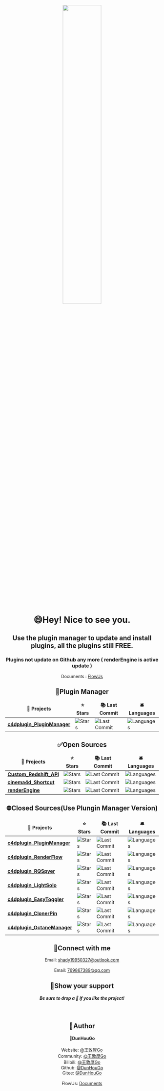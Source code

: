 

<!--
**DunHouGo/DunHouGo** is a ✨ _special_ ✨ repository because its `README.md` (this file) appears on your GitHub profile.

Here are some ideas to get you started:

- 🔭 I’m currently working on ...
- 🌱 I’m currently learning ...
- 👯 I’m looking to collaborate on ...
- 🤔 I’m looking for help with ...
- 💬 Ask me about ...
- 📫 How to reach me: ...
- 😄 Pronouns: ...
- ⚡ Fun fact: ...
-->
<div align="center">
<img src="https://rishavanand.github.io/static/images/greetings.gif" align="center" style="width: 50%" />
</div>  


<h1 align="center">😄Hey! Nice to see you.</h1>

<!--
<p>Welcome to my page! </br> I'm <b>DunHouGo</b>, a habbit developer and mostly coding for Maxon Cinema 4D plugins and tools.</p>
<h3>Things I code with</h3>
  <img alt="React" src="Assets\adobe.svg" width=24/>
    <img src="https://komarev.com/ghpvc/?username=DunHouGo&&style=flat-square" align="center" />
-->
<!--
<h2 align="center">⚡My Skills</h2>
<p align="center"> 
  <img alt="Houdini" src="https://img.shields.io/badge/-Houdini-8DD6F9?style=flat-square&logo=houdini&logoColor=white" /> 
  <img alt="Nuke" src="https://img.shields.io/badge/-Nuke-007ACC?style=flat-square&logo=nuke&logoColor=white" />
  <img alt="Cinema4D" src="https://img.shields.io/badge/-Cinema 4D-46a2f1?style=flat-square&logo=Cinema4D&logoColor=white" />
  <img alt="Adobe" src="https://img.shields.io/badge/-Adobe-2088FF?style=flat-square&logo=adobe&logoColor=white" />
  <img alt="Adobe After Effects" src="https://img.shields.io/badge/-After Effects-1a73e8?style=flat-square&logo=adobeaftereffects&logoColor=white" />
  <img alt="Adobe Premire" src="https://img.shields.io/badge/-Adobe Premire-1a73e8?style=flat-square&logo=adobeaftereffects&logoColor=white" />
  <img alt="Adobe PhotoShop" src="https://img.shields.io/badge/-Adobe PhotoShop-1a73e8?style=flat-square&logo=adobephotoshop&logoColor=white" />
  <img alt="Adobe Illustrator" src="https://img.shields.io/badge/-Adobe Illustrator-1a73e8?style=flat-square&logo=adobeillustrator&logoColor=white" />
  <img alt="html5" src="https://img.shields.io/badge/-HTML5-E34F26?style=flat-square&logo=html5&logoColor=white" />
  <img alt="Python" src="https://img.shields.io/badge/-Python-E34F26?style=flat-square&logo=python&logoColor=white" />

</p>
-->
<!--
开源项目
-->

<h2 align="center">
	Use the plugin manager to update and install plugins, all the plugins still FREE.<br/>
	
</h2>

<h3 align="center">Plugins not update on Github any more ( renderEngine is active update )
</h3>
<div align="center">

Documents :  [FlowUs](https://flowus.cn/boghma/6497da40-3b62-4575-9e49-7de8e48db4ec)

</div>  


<!--
开发项目
-->
<h2 align="center">&#x1F333;Plugin Manager</h2>
<div align="center">
<table>
  <thead align="center">
    <tr border: none;>
      <td><b>🎁 Projects</b></td>
      <td><b>⭐ Stars</b></td>
      <td><b>📚 Last Commit</b></td>
      <td><b>🛎 Languages</b></td>
    </tr>    
  </thead>
  <tbody>
    <tr>
      <td><a href="https://github.com/DunHouGo/Boghma-Plugin-HUB"><b>c4dplugin_PluginManager</b></a></td>
      <td><img alt="Stars" src="https://img.shields.io/github/stars/DunHouGo/Boghma-Plugin-HUB?style=flat-square&labelColor=343b41"/></td>
      <td><img alt="Last Commit" src="https://img.shields.io/github/last-commit/DunHouGo/Boghma-Plugin-HUB?color=orange&style=flat-square&labelColor=343b41"/></td>
      <td><img alt="Languages" src="https://img.shields.io/github/languages/top/DunHouGo/Boghma-Plugin-HUB?color=yellow&style=flat-square&labelColor=343b41"/></td>
    </tr>
  </tbody>
</table>
</div>


<h2 align="center">&#x2705;Open Sources</h2>
<div align="center">
<table align="center">
  <thead align="center">
    <tr border: none;>
      <td><b>🎁 Projects</b></td>
      <td><b>⭐ Stars</b></td>
      <td><b>📚 Last Commit</b></td>
      <td><b>🛎 Languages</b></td>
    </tr>    
  </thead>  
  <tbody>
    <tr>    
      <td><a href="https://github.com/DunHouGo/Custom_Redshift_API"><b>Custom_Redshift_API</b></a></td>
      <td><img alt="Stars" src="https://img.shields.io/github/stars/DunHouGo/Custom_Redshift_API?style=flat-square&labelColor=343b41"/></td>
      <td><img alt="Last Commit" src="https://img.shields.io/github/last-commit/DunHouGo/Custom_Redshift_API?color=orange&style=flat-square&labelColor=343b41"/></td>
      <td><img alt="Languages" src="https://img.shields.io/github/languages/top/DunHouGo/Custom_Redshift_API?color=yellow&style=flat-square&labelColor=343b41"/></td>
    </tr>
	  <tr>
      <td><a href="https://github.com/DunHouGo/cinema4d_Shortcut"><b>cinema4d_Shortcut</b></a></td>
      <td><img alt="Stars" src="https://img.shields.io/github/stars/DunHouGo/cinema4d_Shortcut?style=flat-square&labelColor=343b41"/></td>
      <td><img alt="Last Commit" src="https://img.shields.io/github/last-commit/DunHouGo/cinema4d_Shortcut?color=orange&style=flat-square&labelColor=343b41"/></td>
      <td><img alt="Languages" src="https://img.shields.io/github/languages/top/DunHouGo/cinema4d_Shortcut?color=yellow&style=flat-square&labelColor=343b41"/></td>
    </tr>
    <tr>
      <td><a href="https://github.com/DunHouGo/renderEngine"><b>renderEngine</b></a></td>
      <td><img alt="Stars" src="https://img.shields.io/github/stars/DunHouGo/renderEngine?style=flat-square&labelColor=343b41"/></td>
      <td><img alt="Last Commit" src="https://img.shields.io/github/last-commit/DunHouGo/renderEngine?color=orange&style=flat-square&labelColor=343b41"/></td>
      <td><img alt="Languages" src="https://img.shields.io/github/languages/top/DunHouGo/renderEngine?color=yellow&style=flat-square&labelColor=343b41"/></td>
    </tr>
  </tbody>
</table>
</div>
<!--
闭源项目
-->


<h2 align="center">&#x26D4;Closed Sources(Use Plungin Manager Version)</h2>
<div align="center">
<table align="center">
  <thead align="center">
    <tr border: none;>
      <td><b>🎁 Projects</b></td>
      <td><b>⭐ Stars</b></td>
      <td><b>📚 Last Commit</b></td>
      <td><b>🛎 Languages</b></td>
    </tr> 
  </thead>
  <tbody>
    <tr>
      <td><a href="https://github.com/DunHouGo/Boghma-Plugin-HUB"><b>c4dplugin_PluginManager</b></a></td>
      <td><img alt="Stars" src="https://img.shields.io/github/stars/DunHouGo/Boghma-Plugin-HUB?style=flat-square&labelColor=343b41"/></td>
      <td><img alt="Last Commit" src="https://img.shields.io/github/last-commit/DunHouGo/Boghma-Plugin-HUB?color=orange&style=flat-square&labelColor=343b41"/></td>
      <td><img alt="Languages" src="https://img.shields.io/github/languages/top/DunHouGo/Boghma-Plugin-HUB?color=yellow&style=flat-square&labelColor=343b41"/></td>
    </tr>
	  <tr>
      <td><a href="https://github.com/DunHouGo/c4dplugin_RenderFlow"><b>c4dplugin_RenderFlow</b></a></td>
      <td><img alt="Stars" src="https://img.shields.io/github/stars/DunHouGo/c4dplugin_RenderFlow?style=flat-square&labelColor=343b41"/></td>
      <td><img alt="Last Commit" src="https://img.shields.io/github/last-commit/DunHouGo/c4dplugin_RenderFlow?color=orange&style=flat-square&labelColor=343b41"/></td>
      <td><img alt="Languages" src="https://img.shields.io/github/languages/top/DunHouGo/c4dplugin_RenderFlow?color=yellow&style=flat-square&labelColor=343b41"/></td>
    </tr>    
    <tr>
      <td><a href="https://github.com/DunHouGo/c4dplugin_RQSpyer"><b>c4dplugin_RQSpyer</b></a></td>
      <td><img alt="Stars" src="https://img.shields.io/github/stars/DunHouGo/c4dplugin_RQSpyer?style=flat-square&labelColor=343b41"/></td>
      <td><img alt="Last Commit" src="https://img.shields.io/github/last-commit/DunHouGo/c4dplugin_RQSpyer?color=orange&style=flat-square&labelColor=343b41"/></td>
      <td><img alt="Languages" src="https://img.shields.io/github/languages/top/DunHouGo/c4dplugin_RQSpyer?color=yellow&style=flat-square&labelColor=343b41"/></td>
    </tr>
    <tr>
      <td><a href="https://github.com/DunHouGo/c4dplugin_LightSolo"><b>c4dplugin_LightSolo</b></a></td>
      <td><img alt="Stars" src="https://img.shields.io/github/stars/DunHouGo/c4dplugin_LightSolo?style=flat-square&labelColor=343b41"/></td>
      <td><img alt="Last Commit" src="https://img.shields.io/github/last-commit/DunHouGo/c4dplugin_LightSolo?color=orange&style=flat-square&labelColor=343b41"/></td>
      <td><img alt="Languages" src="https://img.shields.io/github/languages/top/DunHouGo/c4dplugin_LightSolo?color=yellow&style=flat-square&labelColor=343b41"/></td>
    </tr>
    <tr>
      <td><a href="https://github.com/DunHouGo/c4dplugin_EasyToggler"><b>c4dplugin_EasyToggler</b></a></td>
      <td><img alt="Stars" src="https://img.shields.io/github/stars/DunHouGo/c4dplugin_EasyToggler?style=flat-square&labelColor=343b41"/></td>
      <td><img alt="Last Commit" src="https://img.shields.io/github/last-commit/DunHouGo/c4dplugin_EasyToggler?color=orange&style=flat-square&labelColor=343b41"/></td>
      <td><img alt="Languages" src="https://img.shields.io/github/languages/top/DunHouGo/c4dplugin_EasyToggler?color=yellow&style=flat-square&labelColor=343b41"/></td>
    </tr>
      <tr>
      <td><a href="https://github.com/DunHouGo/c4dplugin_ClonerPin"><b>c4dplugin_ClonerPin</b></a></td>
      <td><img alt="Stars" src="https://img.shields.io/github/stars/DunHouGo/c4dplugin_ClonerPin?style=flat-square&labelColor=343b41"/></td>
      <td><img alt="Last Commit" src="https://img.shields.io/github/last-commit/DunHouGo/c4dplugin_ClonerPin?color=orange&style=flat-square&labelColor=343b41"/></td>
      <td><img alt="Languages" src="https://img.shields.io/github/languages/top/DunHouGo/c4dplugin_ClonerPin?color=yellow&style=flat-square&labelColor=343b41"/></td>
    </tr>
      <tr>
      <td><a href="https://github.com/DunHouGo/c4dplugin_OctaneManager"><b>c4dplugin_OctaneManager</b></a></td>
      <td><img alt="Stars" src="https://img.shields.io/github/stars/DunHouGo/c4dplugin_OctaneManager?style=flat-square&labelColor=343b41"/></td>
      <td><img alt="Last Commit" src="https://img.shields.io/github/last-commit/DunHouGo/c4dplugin_OctaneManager?color=orange&style=flat-square&labelColor=343b41"/></td>
      <td><img alt="Languages" src="https://img.shields.io/github/languages/top/DunHouGo/c4dplugin_OctaneManager?color=yellow&style=flat-square&labelColor=343b41"/></td>
    </tr>
  </tbody>
</table>
</div>



<!--
开源项目

<h2 align="center">&#x1F34F;Github Most Languages</h2>
<div align="center"><img src="https://github-readme-stats.vercel.app/api/top-langs/?username=DunHouGo&layout=compact" align="center" /></div> 


-->

<h2 align="center">&#x1F354;Connect with me</h2>
<div align="center">
<!--
<a href="https://github.com/DunHouGo" target="_blank">
<img src=https://img.shields.io/badge/github-%2324292e.svg?&style=for-the-badge&logo=github&logoColor=white alt=github style="margin-bottom: 5px;" />
</a> 
-->

Email: shady19950327@outlook.com
<br/>
<br/>
Email: 769867389@qq.com
</div>  
  
<!--
<br/> 
<h2 align="center">&#x1F37A;Github Stats</h2>
<div align="center"><img src="https://github-readme-stats.vercel.app/api?username=DunHouGo&show_icons=true&count_private=true&hide_border=true" align="center" /></div>  
<br/>  

-->
  

<h2 align="center">🌈Show your support</h2>
<h5 align="center">Be sure to drop a 🌟 if you like the project!</h5>
<br/>


<h2 align="center">🤗Author</h2>
<h4 align="center">👤DunHouGo</h4>
<div align="center">

Website: [@王敦厚Go](https://www.boghma.com)
<br/>
Community: [@王敦厚Go](https://community.boghma.com)
<br/>
Bilibili: [@王敦厚Go](https://space.bilibili.com/88982338?spm_id_from=333.1007.0.0)
<br/>
Github: [@DunHouGo](https://github.com/DunHouGo)
<br/>
Gitee: [@DunHouGo](https://gitee.com/DunHouGo)
<br/>
<br/>
FlowUs: [Documents](https://flowus.cn/boghma/6497da40-3b62-4575-9e49-7de8e48db4ec)
<br/>
</div>
